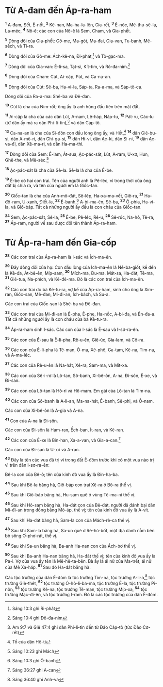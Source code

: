 # Từ A-đam đến Áp-ra-ham
<sup><b>1</b></sup> A-đam, Sết, Ê-nốt, <sup><b>2</b></sup> Kê-nan, Ma-ha-la-lên, Gia-rết, <sup><b>3</b></sup> Ê-nóc, Mê-thu-sê-la, La-méc, <sup><b>4</b></sup> Nô-ê; các con của Nô-ê là Sem, Cham, và Gia-phết.

<sup><b>5</b></sup> Dòng dõi của Gia-phết: Gô-me, Ma-gót, Ma-đai, Gia-van, Tu-banh, Mê-sếch, và Ti-ra.

<sup><b>6</b></sup> Dòng dõi của Gô-me: Ách-kê-na, Ði-phát,[^1-b4b31282-8b02-4c02-a38d-0395e8acf428] và Tô-gạc-ma.

<sup><b>7</b></sup> Dòng dõi của Gia-van: Ê-li-sa, Tạt-si, Kít-tim, và Rô-đa-nim.[^2-b4b31282-8b02-4c02-a38d-0395e8acf428]

<sup><b>8</b></sup> Dòng dõi của Cham: Cút, Ai-cập, Pút, và Ca-na-an.

<sup><b>9</b></sup> Dòng dõi của Cút: Sê-ba, Ha-vi-la, Sáp-ta, Ra-a-ma, và Sáp-tê-ca.

Dòng dõi của Ra-a-ma: Shê-ba và Ðê-đan.

<sup><b>10</b></sup> Cút là cha của Nim-rốt; ông ấy là anh hùng đầu tiên trên mặt đất.

<sup><b>11</b></sup> Ai-cập là cha của các dân Lút, A-nam, Lê-háp, Náp-tu, <sup><b>12</b></sup> Pát-ru, Các-lu (từ dân ấy mà ra dân Phi-li-tin),[^3-b4b31282-8b02-4c02-a38d-0395e8acf428] và dân Cáp-tô.

<sup><b>13</b></sup> Ca-na-an là cha của Si-đôn con đầu lòng ông ấy, và Hết,[^4-b4b31282-8b02-4c02-a38d-0395e8acf428] <sup><b>14</b></sup> dân Giê-bu-si, dân A-mô-ri, dân Ghi-ga-si, <sup><b>15</b></sup> dân Hi-vi, dân Ạc-ki, dân Si-ni, <sup><b>16</b></sup> dân Ạc-va-đi, dân Xê-ma-ri, và dân Ha-ma-thi.

<sup><b>17</b></sup> Dòng dõi của Sem: Ê-lam, Át-sua, Ạc-pác-sát, Lút, A-ram, U-xơ, Hun, Ghê-the, và Mê-séc.[^5-b4b31282-8b02-4c02-a38d-0395e8acf428]

<sup><b>18</b></sup> Ạc-pác-sát là cha của Sê-la. Sê-la là cha của Ê-be.

<sup><b>19</b></sup> Ê-be có hai con trai. Tên của người anh là Pê-léc, vì trong thời của ông đất bị chia ra, và tên của người em là Giốc-tan.

<sup><b>20</b></sup> Giốc-tan là cha của Anh-mô-đát, Sê-lép, Ha-xa-ma-vết, Giê-ra, <sup><b>21</b></sup> Ha-đô-ram, U-xanh, Ðiết-la, <sup><b>22</b></sup> Ê-banh,[^6-b4b31282-8b02-4c02-a38d-0395e8acf428] A-bi-ma-ên, Sê-ba, <sup><b>23</b></sup> Ô-phia, Ha-vi-la, và Giô-báp. Tất cả những người ấy đều là con cháu của Giốc-tan.

<sup><b>24</b></sup> Sem, Ạc-pác-sát, Sê-la, <sup><b>25</b></sup> Ê-be, Pê-léc, Rê-u, <sup><b>26</b></sup> Sê-rúc, Na-hô, Tê-ra, <sup><b>27</b></sup> Áp-ram, người về sau được đổi tên thành Áp-ra-ham.

# Từ Áp-ra-ham đến Gia-cốp
<sup><b>28</b></sup> Các con trai của Áp-ra-ham là I-sác và Ích-ma-ên.

<sup><b>29</b></sup> Ðây dòng dõi của họ: Con đầu lòng của Ích-ma-ên là Nê-ba-giốt, kế đến là Kê-đa, Át-bê-ên, Míp-sam, <sup><b>30</b></sup> Mích-ma, Ðu-ma, Mát-sa, Ha-đát, Tê-ma, <sup><b>31</b></sup> Giê-tua, Na-phích, và Kê-đê-ma. Ðó là các con trai của Ích-ma-ên.

<sup><b>32</b></sup> Các con trai do bà Kê-tu-ra, vợ kế của Áp-ra-ham, sinh cho ông là Xim-ran, Giốc-san, Mê-đan, Mi-đi-an, Ích-bách, và Su-a.

Các con trai của Giốc-san là Shê-ba và Ðê-đan.

<sup><b>33</b></sup> Các con trai của Mi-đi-an là Ê-pha, Ê-phe, Ha-nốc, A-bi-đa, và Ên-đa-a. Tất cả những người ấy là con cháu của bà Kê-tu-ra.

<sup><b>34</b></sup> Áp-ra-ham sinh I-sác. Các con của I-sác là Ê-sau và I-sơ-ra-ên.

<sup><b>35</b></sup> Các con của Ê-sau là Ê-li-pha, Rê-u-ên, Giê-úc, Gia-lam, và Cô-ra.

<sup><b>36</b></sup> Các con của Ê-li-pha là Tê-man, Ô-ma, Xê-phô, Ga-tam, Kê-na, Tim-na, và A-ma-léc.

<sup><b>37</b></sup> Các con của Rê-u-ên là Na-hát, Xê-ra, Sam-ma, và Mít-xa.

<sup><b>38</b></sup> Các con của Sê-i-rơ là Lô-tan, Sô-banh, Xi-bê-ôn, A-na, Ði-sôn, Ê-xe, và Ði-san.

<sup><b>39</b></sup> Các con của Lô-tan là Hô-ri và Hô-mam. Em gái của Lô-tan là Tim-na.

<sup><b>40</b></sup> Các con của Sô-banh là A-li-an, Ma-na-hát, Ê-banh, Sê-phi, và Ô-nam.

Các con của Xi-bê-ôn là A-gia và A-na.

<sup><b>41</b></sup> Con của A-na là Ði-sôn.

Các con của Ði-sôn là Ham-ran, Ếch-ban, Ít-ran, và Kê-ran.

<sup><b>42</b></sup> Các con của Ê-xe là Bin-han, Xa-a-van, và Gia-a-can.[^7-b4b31282-8b02-4c02-a38d-0395e8acf428]

Các con của Ði-san là U-xơ và A-ran.

<sup><b>43</b></sup> Ðây là tên các vua đã trị vì trong đất Ê-đôm trước khi có một vua nào trị vì trên dân I-sơ-ra-ên:

Bê-la con của Bê-ô; tên của kinh đô vua ấy là Ðin-ha-ba.

<sup><b>44</b></sup> Sau khi Bê-la băng hà, Giô-báp con trai Xê-ra ở Bô-ra thế vị.

<sup><b>45</b></sup> Sau khi Giô-báp băng hà, Hu-sam quê ở vùng Tê-ma-ni thế vị.

<sup><b>46</b></sup> Sau khi Hô-sam băng hà, Ha-đát con của Bê-đát, người đã đánh bại dân Mi-đi-an trong đồng bằng Mô-áp, thế vị; tên của kinh đô vua ấy là A-vít.

<sup><b>47</b></sup> Sau khi Ha-đát băng hà, Sam-la con của Mách-rê-ca thế vị.

<sup><b>48</b></sup> Sau khi Sam-la băng hà, Sa-un quê ở Rê-hô-bốt, một địa danh nằm bên bờ sông Ơ-phơ-rát, thế vị.

<sup><b>49</b></sup> Sau khi Sa-un băng hà, Ba-anh Ha-nan con của Ách-bơ thế vị.

<sup><b>50</b></sup> Sau khi Ba-anh Ha-nan băng hà, Ha-đát thế vị; tên của kinh đô vua ấy là Pa-i. Vợ của vua ấy tên là Mê-hê-ta-bên. Bà ấy là ái nữ của Ma-trết, ái nữ của Mê Xa-háp. <sup><b>51</b></sup> Sau đó Ha-đát băng hà.

Các tộc trưởng của dân Ê-đôm là tộc trưởng Tim-na, tộc trưởng A-li-a,[^8-b4b31282-8b02-4c02-a38d-0395e8acf428] tộc trưởng Giê-thết, <sup><b>52</b></sup> tộc trưởng Ô-hô-li-ba-ma, tộc trưởng Ê-la, tộc trưởng Pi-nôn, <sup><b>53</b></sup> tộc trưởng Kê-na, tộc trưởng Tê-man, tộc trưởng Míp-xa, <sup><b>54</b></sup> tộc trưởng Mạc-đi-ên, và tộc trưởng I-ram. Ðó là các tộc trưởng của dân Ê-đôm.

[^1-b4b31282-8b02-4c02-a38d-0395e8acf428]: Sáng 10:3 ghi Ri-phát
[^2-b4b31282-8b02-4c02-a38d-0395e8acf428]: Sáng 10:4 ghi Ðô-đa-nim
[^3-b4b31282-8b02-4c02-a38d-0395e8acf428]: Am 9:7 và Giê 47:4 ghi dân Phi-li-tin đến từ Ðảo Cáp-tô (tức Ðảo Cơ-rết)
[^4-b4b31282-8b02-4c02-a38d-0395e8acf428]: Tổ của dân Hê-ti
[^5-b4b31282-8b02-4c02-a38d-0395e8acf428]: Sáng 10:23 ghi Mách
[^6-b4b31282-8b02-4c02-a38d-0395e8acf428]: Sáng 10:3 ghi Ô-banh
[^7-b4b31282-8b02-4c02-a38d-0395e8acf428]: Sáng 36:27 ghi A-can
[^8-b4b31282-8b02-4c02-a38d-0395e8acf428]: Sáng 36:40 ghi Anh-va